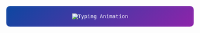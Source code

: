 <div style="background: linear-gradient(135deg, #0d47a1, #8e24aa); padding: 20px; border-radius: 10px; color: white; font-family: monospace; text-align: center;">

<img src="https://readme-typing-svg.demolab.com?font=Fira+Code&size=24&pause=1000&color=FFFFFF&center=true&vCenter=true&width=500&lines=Hi%2C+I'm+Rishi+👋;I+am+a+good+boy+😊;I+love+Coding+🧑‍💻;I+Do+Graphic+Designing+🎨" alt="Typing Animation" />

</div>
